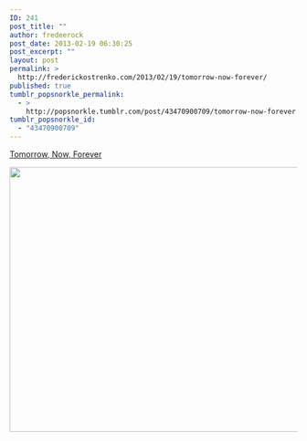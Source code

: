 ```yaml
---
ID: 241
post_title: ""
author: fredeerock
post_date: 2013-02-19 06:30:25
post_excerpt: ""
layout: post
permalink: >
  http://frederickostrenko.com/2013/02/19/tomorrow-now-forever/
published: true
tumblr_popsnorkle_permalink:
  - >
    http://popsnorkle.tumblr.com/post/43470900709/tomorrow-now-forever
tumblr_popsnorkle_id:
  - "43470900709"
---
```

<a href="http://tomorrownowforever.com/">Tomorrow, Now, Forever</a>

<img alt="" src="http://174.120.146.106/~tomorrow/trnf_build/data/sunrise_img/2013/02/18/21/973865.jpg" width="619" height="464" />